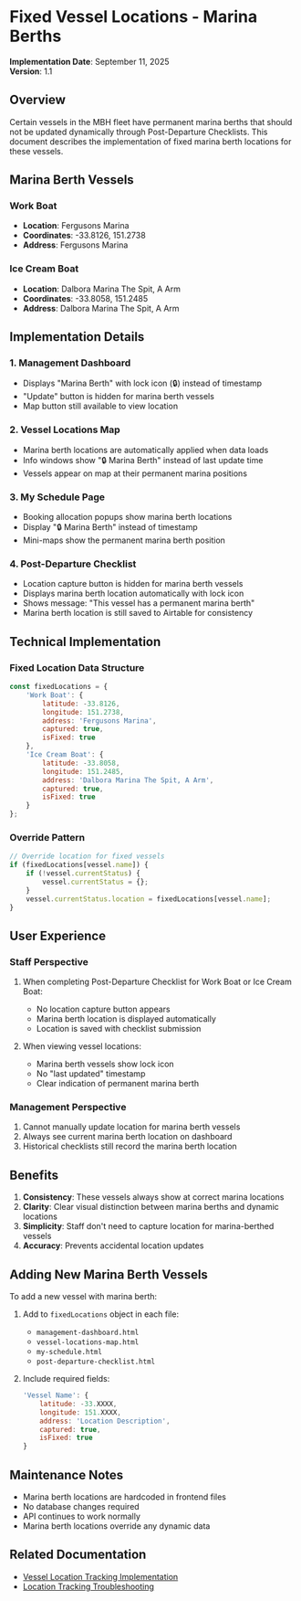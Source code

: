 # Fixed Vessel Locations - Marina Berths

**Implementation Date**: September 11, 2025  
**Version**: 1.1

## Overview

Certain vessels in the MBH fleet have permanent marina berths that should not be updated dynamically through Post-Departure Checklists. This document describes the implementation of fixed marina berth locations for these vessels.

## Marina Berth Vessels

### Work Boat
- **Location**: Fergusons Marina
- **Coordinates**: -33.8126, 151.2738
- **Address**: Fergusons Marina

### Ice Cream Boat
- **Location**: Dalbora Marina The Spit, A Arm
- **Coordinates**: -33.8058, 151.2485
- **Address**: Dalbora Marina The Spit, A Arm

## Implementation Details

### 1. Management Dashboard
- Displays "Marina Berth" with lock icon (🔒) instead of timestamp
- "Update" button is hidden for marina berth vessels
- Map button still available to view location

### 2. Vessel Locations Map
- Marina berth locations are automatically applied when data loads
- Info windows show "🔒 Marina Berth" instead of last update time
- Vessels appear on map at their permanent marina positions

### 3. My Schedule Page
- Booking allocation popups show marina berth locations
- Display "🔒 Marina Berth" instead of timestamp
- Mini-maps show the permanent marina berth position

### 4. Post-Departure Checklist
- Location capture button is hidden for marina berth vessels
- Displays marina berth location automatically with lock icon
- Shows message: "This vessel has a permanent marina berth"
- Marina berth location is still saved to Airtable for consistency

## Technical Implementation

### Fixed Location Data Structure
```javascript
const fixedLocations = {
    'Work Boat': {
        latitude: -33.8126,
        longitude: 151.2738,
        address: 'Fergusons Marina',
        captured: true,
        isFixed: true
    },
    'Ice Cream Boat': {
        latitude: -33.8058,
        longitude: 151.2485,
        address: 'Dalbora Marina The Spit, A Arm',
        captured: true,
        isFixed: true
    }
};
```

### Override Pattern
```javascript
// Override location for fixed vessels
if (fixedLocations[vessel.name]) {
    if (!vessel.currentStatus) {
        vessel.currentStatus = {};
    }
    vessel.currentStatus.location = fixedLocations[vessel.name];
}
```

## User Experience

### Staff Perspective
1. When completing Post-Departure Checklist for Work Boat or Ice Cream Boat:
   - No location capture button appears
   - Marina berth location is displayed automatically
   - Location is saved with checklist submission

2. When viewing vessel locations:
   - Marina berth vessels show lock icon
   - No "last updated" timestamp
   - Clear indication of permanent marina berth

### Management Perspective
1. Cannot manually update location for marina berth vessels
2. Always see current marina berth location on dashboard
3. Historical checklists still record the marina berth location

## Benefits

1. **Consistency**: These vessels always show at correct marina locations
2. **Clarity**: Clear visual distinction between marina berths and dynamic locations
3. **Simplicity**: Staff don't need to capture location for marina-berthed vessels
4. **Accuracy**: Prevents accidental location updates

## Adding New Marina Berth Vessels

To add a new vessel with marina berth:

1. Add to `fixedLocations` object in each file:
   - `management-dashboard.html`
   - `vessel-locations-map.html`
   - `my-schedule.html`
   - `post-departure-checklist.html`

2. Include required fields:
   ```javascript
   'Vessel Name': {
       latitude: -33.XXXX,
       longitude: 151.XXXX,
       address: 'Location Description',
       captured: true,
       isFixed: true
   }
   ```

## Maintenance Notes

- Marina berth locations are hardcoded in frontend files
- No database changes required
- API continues to work normally
- Marina berth locations override any dynamic data

## Related Documentation

- [Vessel Location Tracking Implementation](./VESSEL_LOCATION_TRACKING_IMPLEMENTATION.md)
- [Location Tracking Troubleshooting](../../05-troubleshooting/VESSEL_LOCATION_TRACKING_TROUBLESHOOTING.md)
